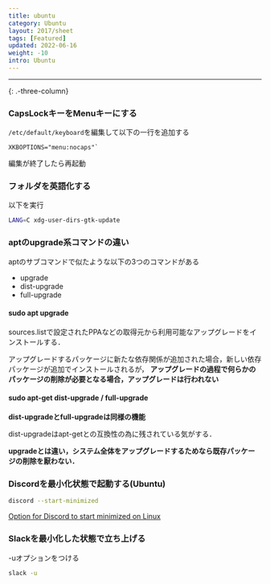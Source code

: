 ```yaml
---
title: ubuntu
category: Ubuntu
layout: 2017/sheet
tags: [Featured]
updated: 2022-06-16
weight: -10
intro: Ubuntu
---
```


---------------

{: .-three-column}

### CapsLockキーをMenuキーにする

`/etc/default/keyboard`を編集して以下の一行を追加する

```/etc/default/keyboard
XKBOPTIONS="menu:nocaps"`
```

編集が終了したら再起動

### フォルダを英語化する

以下を実行

```bash
LANG=C xdg-user-dirs-gtk-update
```

### aptのupgrade系コマンドの違い

aptのサブコマンドで似たような以下の3つのコマンドがある

- upgrade
- dist-upgrade
- full-upgrade

#### sudo apt upgrade

sources.listで設定されたPPAなどの取得元から利用可能なアップグレードをインストールする．

アップグレードするパッケージに新たな依存関係が追加された場合，新しい依存パッケージが追加でインストールされるが，
**アップグレードの過程で何らかのパッケージの削除が必要となる場合，アップグレードは行われない**

#### sudo apt-get dist-upgrade / full-upgrade

**dist-upgradeとfull-upgradeは同様の機能**

dist-upgradeはapt-getとの互換性の為に残されている気がする．

**upgradeとは違い，システム全体をアップグレードするためなら既存パッケージの削除を厭わない．**

### Discordを最小化状態で起動する(Ubuntu)

```bash
discord --start-minimized
```

[Option for Discord to start minimized on Linux](https://support.discord.com/hc/en-us/community/posts/360048037971-Option-for-Discord-to-start-minimized-on-Linux)



### Slackを最小化した状態で立ち上げる

-uオプションをつける

```bash
slack -u
```


